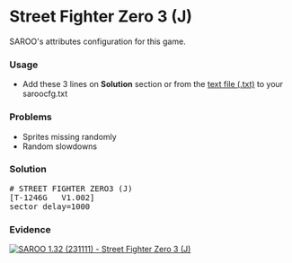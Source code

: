 # Street Fighter Zero 3 (J)

SAROO's attributes configuration for this game.

### Usage

- Add these 3 lines on **Solution** section or from the [text file (.txt)](./config.txt) to your saroocfg.txt

### Problems

- Sprites missing randomly
- Random slowdowns

### Solution

<pre># STREET FIGHTER ZERO3 (J)
[T-1246G   V1.002]
sector_delay=1000</pre>

### Evidence

[![SAROO 1.32 (231111) - Street Fighter Zero 3 (J)](https://img.youtube.com/vi/tC9bezk42ww/0.jpg)](https://youtu.be/tC9bezk42ww)
